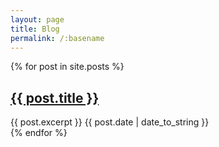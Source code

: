```yaml
---
layout: page
title: Blog
permalink: /:basename
---
```


<div class='blog-page-wrapper'>
	<div class="posts">
		{% for post in site.posts %}
		<div class="post">
			<h2 class="post-title">
				<a href="{{ post.url | absolute_url }}">
					{{ post.title }}
				</a>
			</h2>
			<span class="post-excerpt">{{ post.excerpt }}</span>
    	<span class="post-date">{{ post.date | date_to_string }}</span>
    </div>
    {% endfor %}
  </div>
</div>
